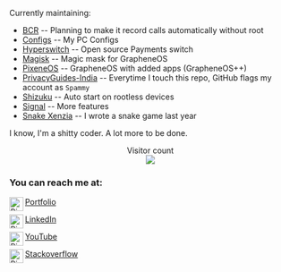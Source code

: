 Currently maintaining:

- [BCR](https://github.com/pixincreate/BCR) -- Planning to make it record calls automatically without root
- [Configs](https://github.com/pixincreate/configs) -- My PC Configs
- [Hyperswitch](https://github.com/juspay/Hyperswitch) -- Open source Payments switch
- [Magisk](https://github.com/pixincreate/Magisk) -- Magic mask for GrapheneOS
- [PixeneOS](https://github.com/pixincreate/PixeneOS) -- GrapheneOS with added apps (GrapheneOS++)
- [PrivacyGuides-India](https://github.com/pixincreate/PrivacyGuides-India) -- Everytime I touch this repo, GitHub flags my account as `Spammy`
- [Shizuku](https://github.com/pixincreate/Shizuku) -- Auto start on rootless devices
- [Signal](https://github.com/pixincreate/Signal) -- More features
- [Snake Xenzia](https://github.com/pixincreate/snake_game) -- I wrote a snake game last year

I know, I'm a shitty coder. A lot more to be done.

<p align="center"> 
  Visitor count<br>
  <img src="https://profile-counter.glitch.me/pixincreate/count.svg" />
</p>

### You can reach me at:   
[Portfolio](https://pixincreate.dev)
<a href="https://pixincreate.dev">
  <img align="left" alt="PiX's portfolio" width="25px" src="https://avatars.githubusercontent.com/u/69745008?v=4"/>
</a>

[LinkedIn](https://www.linkedin.com/in/pavananarayanak/)
<a href="https://www.linkedin.com/in/pavananarayanak/">
  <img align="left" alt="PiX on LinkedIn" width="25px" src="https://imgs.search.brave.com/TQTym5qzpizZ5GHIgpHu6-RTEchhOps_4v-FWSI8ZIE/rs:fit:32:32:1/g:ce/aHR0cDovL2Zhdmlj/b25zLnNlYXJjaC5i/cmF2ZS5jb20vaWNv/bnMvNGE1YzZjOWNj/NmNiODQ4NzI0ODg1/MGY5ZGQ2YzhjZTRm/N2NjOGIzZjc1NTlj/NDM2ZGI5Yjk3ZWI1/YzBmNzJmZS93d3cu/bGlua2VkaW4uY29t/Lw"/>
</a>

[YouTube](https://youtube.com/c/pixincreate1)
<a href="https://youtube.com/c/pixincreate1">
  <img align="left" alt="PiXinCreate on YouTube" width="25px" src="https://imgs.search.brave.com/Ux4Hee4evZhvjuTKwtapBycOGjGDci2Gvn2pbSzvbC0/rs:fit:32:32:1/g:ce/aHR0cDovL2Zhdmlj/b25zLnNlYXJjaC5i/cmF2ZS5jb20vaWNv/bnMvOTkyZTZiMWU3/YzU3Nzc5YjExYzUy/N2VhZTIxOWNlYjM5/ZGVjN2MyZDY4Nzdh/ZDYzMTYxNmI5N2Rk/Y2Q3N2FkNy93d3cu/eW91dHViZS5jb20v"/>
</a>

[Stackoverflow](https://android.stackexchange.com/users/335965/theycallmepix)
<a href="https://android.stackexchange.com/users/335965/theycallmepix">
  <img align="left" alt="PiX on stackoverflow" width="25px" src="https://imgs.search.brave.com/snMTn5UndzYVBcY9ljraLivTObHfHpTei9IWTdrtCj4/rs:fit:32:32:1/g:ce/aHR0cDovL2Zhdmlj/b25zLnNlYXJjaC5i/cmF2ZS5jb20vaWNv/bnMvNWU3Zjg0ZjA1/YjQ3ZTlkNjQ1ODA1/MjAwODhiNjhjYWU0/OTc4MjM4ZDJlMTBi/ODExYmNiNTkzMjdh/YjM3MGExMS9zdGFj/a292ZXJmbG93LmNv/bS8"/>
</a>


